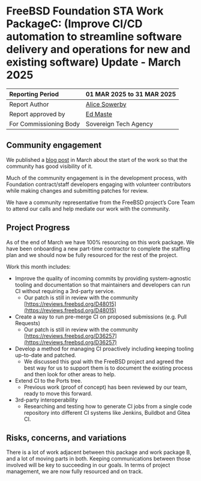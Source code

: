# FreeBSD Foundation STA Work PackageC: (Improve CI/CD automation to streamline software delivery and operations for new and existing software) Update \- March 2025

| Reporting Period | 01 MAR 2025 to 31 MAR 2025 |
| :---- | :---- |
| Report Author | [Alice Sowerby](mailto:alice@freebsdfoundation.org) |
| Report approved by | [Ed Maste](mailto:emaste@freebsdfoundation.org) |
| For Commissioning Body | Sovereign Tech Agency |

## Community engagement

We published a [blog post](https://freebsdfoundation.org/blog/improvements-to-the-freebsd-ci-cd-systems/) in March about the start of the work so that the community has good visibility of it. 

Much of the community engagement is in the development process, with Foundation contract/staff developers engaging with volunteer contributors while making changes and submitting patches for review. 

We have a community representative from the FreeBSD project’s Core Team to attend our calls and help mediate our work with the community.

## Project Progress

As of the end of March we have 100% resourcing on this work package. We have been onboarding a new part-time contractor to complete the staffing plan and we should now be fully resourced for the rest of the project.

Work this month includes:

* Improve the quality of incoming commits by providing system-agnostic tooling and documentation so that maintainers and developers can run CI without requiring a 3rd-party service.   
  * Our patch is still in review with the community [https://reviews.freebsd.org/D48015](https://reviews.freebsd.org/D48015)   
* Create a way to run pre-merge CI on proposed submissions (e.g. Pull Requests)  
  * Our patch is still in review with the community [https://reviews.freebsd.org/D36257](https://reviews.freebsd.org/D36257)   
* Develop a method for managing CI proactively including keeping tooling up-to-date and patched.  
  * We discussed this goal with the FreeBSD project and agreed the best way for us to support them is to document the existing process and then look for other areas to help.   
* Extend CI to the Ports tree.  
  * Previous work (proof of concept) has been reviewed by our team, ready to move this forward.   
* 3rd-party interoperability  
  * Researching and testing how to generate CI jobs from a single code repository into different CI systems like Jenkins, Buildbot and Gitea CI.

## Risks, concerns, and variations

There is a lot of work adjacent between this package and work package B, and a lot of moving parts in both. Keeping communications between those involved will be key to succeeding in our goals. In terms of project management, we are now fully resourced and on track.  